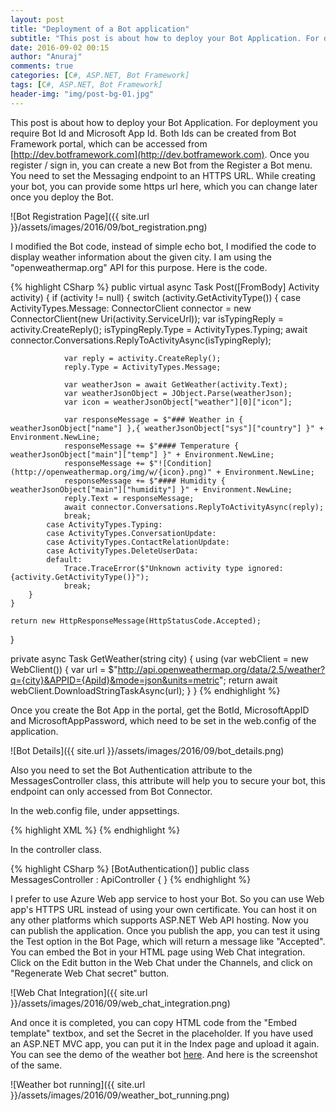 ```yaml
---
layout: post
title: "Deployment of a Bot application"
subtitle: "This post is about how to deploy your Bot Application. For deployment you require Bot Id and Microsoft App Id. Both Ids can be created from Bot Framework portal, which can be accessed from http://dev.botframework.com. Once you register / sign in, you can create a new Bot from the Register a Bot menu."
date: 2016-09-02 00:15
author: "Anuraj"
comments: true
categories: [C#, ASP.NET, Bot Framework]
tags: [C#, ASP.NET, Bot Framework]
header-img: "img/post-bg-01.jpg"
---
```

This post is about how to deploy your Bot Application. For deployment you require Bot Id and Microsoft App Id. Both Ids can be created from Bot Framework portal, which can be accessed from [http://dev.botframework.com](http://dev.botframework.com). Once you register / sign in, you can create a new Bot from the Register a Bot menu. You need to set the Messaging endpoint to an HTTPS URL. While creating your bot, you can provide some https url here, which you can change later once you deploy the Bot. 

![Bot Registration Page]({{ site.url }}/assets/images/2016/09/bot_registration.png)

I modified the Bot code, instead of simple echo bot, I modified the code to display weather information about the given city. I am using the "openweathermap.org" API for this purpose. Here is the code.

{% highlight CSharp %}
public virtual async Task<HttpResponseMessage> Post([FromBody] Activity activity)
{
    if (activity != null)
    {
        switch (activity.GetActivityType())
        {
            case ActivityTypes.Message:
                ConnectorClient connector = new ConnectorClient(new Uri(activity.ServiceUrl));
                var isTypingReply = activity.CreateReply();
                isTypingReply.Type = ActivityTypes.Typing;
                await connector.Conversations.ReplyToActivityAsync(isTypingReply);

                var reply = activity.CreateReply();
                reply.Type = ActivityTypes.Message;

                var weatherJson = await GetWeather(activity.Text);
                var weatherJsonObject = JObject.Parse(weatherJson);
                var icon = weatherJsonObject["weather"][0]["icon"];

                var responseMessage = $"### Weather in { weatherJsonObject["name"] },{ weatherJsonObject["sys"]["country"] }" + Environment.NewLine;
                responseMessage += $"#### Temperature { weatherJsonObject["main"]["temp"] }" + Environment.NewLine;
                responseMessage += $"![Condition](http://openweathermap.org/img/w/{icon}.png)" + Environment.NewLine;
                responseMessage += $"#### Humidity { weatherJsonObject["main"]["humidity"] }" + Environment.NewLine;
                reply.Text = responseMessage;
                await connector.Conversations.ReplyToActivityAsync(reply);
                break;
            case ActivityTypes.Typing:
            case ActivityTypes.ConversationUpdate:
            case ActivityTypes.ContactRelationUpdate:
            case ActivityTypes.DeleteUserData:
            default:
                Trace.TraceError($"Unknown activity type ignored: {activity.GetActivityType()}");
                break;
        }
    }

    return new HttpResponseMessage(HttpStatusCode.Accepted);
}

private async Task<string> GetWeather(string city)
{
    using (var webClient = new WebClient())
    {
        var url = $"http://api.openweathermap.org/data/2.5/weather?q={city}&APPID={ApiId}&mode=json&units=metric";
        return await webClient.DownloadStringTaskAsync(url);
    }
}
{% endhighlight %}

Once you create the Bot App in the portal, get the BotId, MicrosoftAppID and MicrosoftAppPassword, which need to be set in the web.config of the application. 

![Bot Details]({{ site.url }}/assets/images/2016/09/bot_details.png)

Also you need to set the Bot Authentication attribute to the MessagesController class, this attribute will help you to secure your bot, this endpoint can only accessed from Bot Connector.

In the web.config file, under appsettings.

{% highlight XML %}
<add key="BotId" value="YOUR_BOT_ID"/>
<add key="MicrosoftAppID" value="YOUR_APP_ID"/>
<add key="MicrosoftAppPassword" value="YOUR_APP_PASSWORD"/>
{% endhighlight %}

In the controller class.

{% highlight CSharp %}
[BotAuthentication()]
public class MessagesController : ApiController
{
}
{% endhighlight %}

I prefer to use Azure Web app service to host your Bot. So you can use Web app's HTTPS URL instead of using your own certificate. You can host it on any other platforms which supports ASP.NET Web API hosting. Now you can publish the application. Once you publish the app, you can test it using the Test option in the Bot Page, which will return a message like "Accepted". You can embed the Bot in your HTML page using Web Chat integration. Click on the Edit button in the Web Chat under the Channels, and click on "Regenerate Web Chat secret" button.

![Web Chat Integration]({{ site.url }}/assets/images/2016/09/web_chat_integration.png)

And once it is completed, you can copy HTML code from the "Embed template" textbox, and set the Secret in the placeholder. If you have used an ASP.NET MVC app, you can put it in the Index page and upload it again. You can see the demo of the weather bot [here](http://weatherbotapp.azurewebsites.net/). And here is the screenshot of the same.

![Weather bot running]({{ site.url }}/assets/images/2016/09/weather_bot_running.png)
